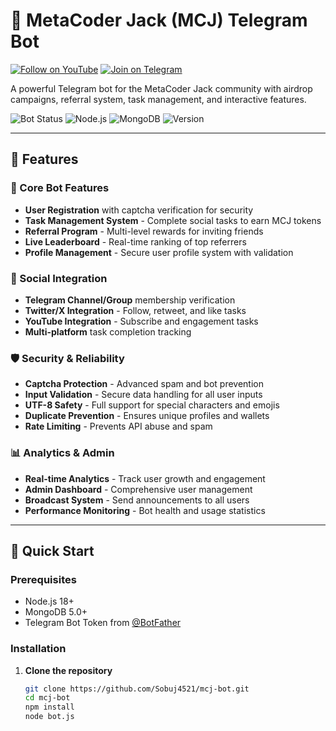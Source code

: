 # 🤖 MetaCoder Jack (MCJ) Telegram Bot

[![Follow on YouTube](https://img.shields.io/badge/YouTube-Follow-red?logo=youtube&logoColor=white)](https://youtube.com/@metacoderjack)
[![Join on Telegram](https://img.shields.io/badge/Telegram-Join-blue?logo=telegram&logoColor=white)](https://t.me/MetaCoderJack)

A powerful Telegram bot for the MetaCoder Jack community with airdrop campaigns, referral system, task management, and interactive features.

![Bot Status](https://img.shields.io/badge/Status-Active-brightgreen)
![Node.js](https://img.shields.io/badge/Node.js-18+-green)
![MongoDB](https://img.shields.io/badge/MongoDB-5.0+-green)
![Version](https://img.shields.io/badge/Version-1.0.0-blue)

---

## 🌟 Features

### 🤖 Core Bot Features
- **User Registration** with captcha verification for security
- **Task Management System** - Complete social tasks to earn MCJ tokens
- **Referral Program** - Multi-level rewards for inviting friends
- **Live Leaderboard** - Real-time ranking of top referrers
- **Profile Management** - Secure user profile system with validation

### 🎯 Social Integration
- **Telegram Channel/Group** membership verification
- **Twitter/X Integration** - Follow, retweet, and like tasks
- **YouTube Integration** - Subscribe and engagement tasks
- **Multi-platform** task completion tracking

### 🛡️ Security & Reliability
- **Captcha Protection** - Advanced spam and bot prevention
- **Input Validation** - Secure data handling for all user inputs
- **UTF-8 Safety** - Full support for special characters and emojis
- **Duplicate Prevention** - Ensures unique profiles and wallets
- **Rate Limiting** - Prevents API abuse and spam

### 📊 Analytics & Admin
- **Real-time Analytics** - Track user growth and engagement
- **Admin Dashboard** - Comprehensive user management
- **Broadcast System** - Send announcements to all users
- **Performance Monitoring** - Bot health and usage statistics

---

## 🚀 Quick Start

### Prerequisites
- Node.js 18+ 
- MongoDB 5.0+
- Telegram Bot Token from [@BotFather](https://t.me/BotFather)

### Installation

1. **Clone the repository**
   ```bash
   git clone https://github.com/Sobuj4521/mcj-bot.git
   cd mcj-bot
   npm install
   node bot.js

